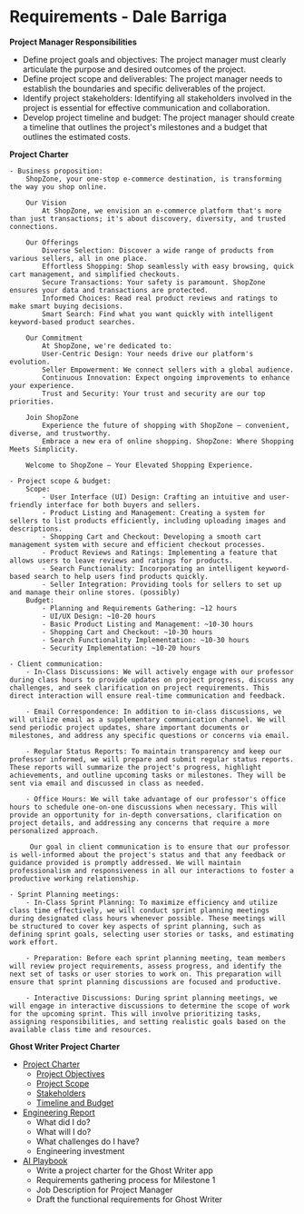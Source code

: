 # Requirements - Dale Barriga

**Project Manager Responsibilities**

- Define project goals and objectives: The project manager must clearly articulate the purpose and desired outcomes of the project.
- Define project scope and deliverables: The project manager needs to establish the boundaries and specific deliverables of the project.
- Identify project stakeholders: Identifying all stakeholders involved in the project is essential for effective communication and collaboration.
- Develop project timeline and budget: The project manager should create a timeline that outlines the project's milestones and a budget that outlines the estimated costs.

**Project Charter**

    - Business proposition:
        ShopZone, your one-stop e-commerce destination, is transforming the way you shop online.

        Our Vision
            At ShopZone, we envision an e-commerce platform that's more than just transactions; it's about discovery, diversity, and trusted connections.

        Our Offerings
            Diverse Selection: Discover a wide range of products from various sellers, all in one place.
            Effortless Shopping: Shop seamlessly with easy browsing, quick cart management, and simplified checkouts.
            Secure Transactions: Your safety is paramount. ShopZone ensures your data and transactions are protected.
            Informed Choices: Read real product reviews and ratings to make smart buying decisions.
            Smart Search: Find what you want quickly with intelligent keyword-based product searches.

        Our Commitment
            At ShopZone, we're dedicated to:
            User-Centric Design: Your needs drive our platform's evolution.
            Seller Empowerment: We connect sellers with a global audience.
            Continuous Innovation: Expect ongoing improvements to enhance your experience.
            Trust and Security: Your trust and security are our top priorities.

        Join ShopZone
            Experience the future of shopping with ShopZone – convenient, diverse, and trustworthy.
            Embrace a new era of online shopping. ShopZone: Where Shopping Meets Simplicity.

        Welcome to ShopZone – Your Elevated Shopping Experience.

    - Project scope & budget:
        Scope:
            - User Interface (UI) Design: Crafting an intuitive and user-friendly interface for both buyers and sellers.
            - Product Listing and Management: Creating a system for sellers to list products efficiently, including uploading images and descriptions.
            - Shopping Cart and Checkout: Developing a smooth cart management system with secure and efficient checkout processes.
            - Product Reviews and Ratings: Implementing a feature that allows users to leave reviews and ratings for products.
            - Search Functionality: Incorporating an intelligent keyword-based search to help users find products quickly.
            - Seller Integration: Providing tools for sellers to set up and manage their online stores. (possibly)
        Budget:
            - Planning and Requirements Gathering: ~12 hours
            - UI/UX Design: ~10-20 hours
            - Basic Product Listing and Management: ~10-30 hours
            - Shopping Cart and Checkout: ~10-30 hours
            - Search Functionality Implementation: ~10-30 hours
            - Security Implementation: ~10-20 hours

    - Client communication:
        - In-Class Discussions: We will actively engage with our professor during class hours to provide updates on project progress, discuss any challenges, and seek clarification on project requirements. This direct interaction will ensure real-time communication and feedback.

        - Email Correspondence: In addition to in-class discussions, we will utilize email as a supplementary communication channel. We will send periodic project updates, share important documents or milestones, and address any specific questions or concerns via email.

        - Regular Status Reports: To maintain transparency and keep our professor informed, we will prepare and submit regular status reports. These reports will summarize the project's progress, highlight achievements, and outline upcoming tasks or milestones. They will be sent via email and discussed in class as needed.

        - Office Hours: We will take advantage of our professor's office hours to schedule one-on-one discussions when necessary. This will provide an opportunity for in-depth conversations, clarification on project details, and addressing any concerns that require a more personalized approach.

         Our goal in client communication is to ensure that our professor is well-informed about the project's status and that any feedback or guidance provided is promptly addressed. We will maintain professionalism and responsiveness in all our interactions to foster a productive working relationship.

    - Sprint Planning meetings:
        - In-Class Sprint Planning: To maximize efficiency and utilize class time effectively, we will conduct sprint planning meetings during designated class hours whenever possible. These meetings will be structured to cover key aspects of sprint planning, such as defining sprint goals, selecting user stories or tasks, and estimating work effort.

        - Preparation: Before each sprint planning meeting, team members will review project requirements, assess progress, and identify the next set of tasks or user stories to work on. This preparation will ensure that sprint planning discussions are focused and productive.

        - Interactive Discussions: During sprint planning meetings, we will engage in interactive discussions to determine the scope of work for the upcoming sprint. This will involve prioritizing tasks, assigning responsibilities, and setting realistic goals based on the available class time and resources.

**Ghost Writer Project Charter**

- [Project Charter](Index.md)
  - [Project Objectives](Objectives.md)
  - [Project Scope](Scope.md)
  - [Stakeholders](Stakeholders.md)
  - [Timeline and Budget](Budget.md)
- [Engineering Report](Report.md)
  - What did I do?
  - What will I do?
  - What challenges do I have?
  - Engineering investment
- [AI Playbook](AI.md)
  - Write a project charter for the Ghost Writer app
  - Requirements gathering process for Milestone 1
  - Job Description for Project Manager
  - Draft the functional requirements for Ghost Writer
